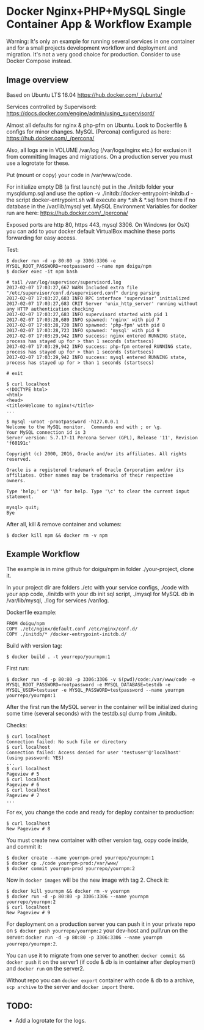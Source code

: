 # Docker Nginx+PHP+MySQL Single Container App & Workflow Example

Warning: It's only an example for running several services in one container and for a small projects development workflow and deployment and migration. It's not а very good choice for production. Consider to use Docker Compose instead.

## Image overview

Based on Ubuntu LTS 16.04 https://hub.docker.com/_/ubuntu/

Services controlled by Supervisord: https://docs.docker.com/engine/admin/using_supervisord/

Almost all defaults for nginx & php-pfm on Ubuntu. Look to Dockerfile & configs for minor changes. MySQL (Percona) configured as here: https://hub.docker.com/_/percona/

Also, all logs are in VOLUME /var/log (/var/logs/nginx etc.) for exclusion it from committing Images and migrations. On a production server you must use a logrotate for these.

Put (mount or copy) your code in /var/www/code.

For initialize empty DB (a first launch) put in the ./initdb folder your mysqldump.sql and use the option -v ./initdb:/docker-entrypoint-initdb.d - the script docker-entrypoint.sh will execute any *.sh & *.sql from there if no database in the /var/lib/mysql yet. MySQL Environment Variables for docker run are here: https://hub.docker.com/_/percona/

Exposed ports are http 80, https 443, mysql 3306. On Windows (or OsX) you can add to your docker default VirtualBox machine these ports forwarding for easy access.

Test:
```
$ docker run -d -p 80:80 -p 3306:3306 -e MYSQL_ROOT_PASSWORD=rootpassword --name npm doigu/npm
$ docker exec -it npm bash

# tail /var/log/supervisor/supervisord.log
2017-02-07 17:03:27,667 WARN Included extra file "/etc/supervisor/conf.d/supervisord.conf" during parsing
2017-02-07 17:03:27,683 INFO RPC interface 'supervisor' initialized
2017-02-07 17:03:27,683 CRIT Server 'unix_http_server' running without any HTTP authentication checking
2017-02-07 17:03:27,683 INFO supervisord started with pid 1
2017-02-07 17:03:28,689 INFO spawned: 'nginx' with pid 7
2017-02-07 17:03:28,720 INFO spawned: 'php-fpm' with pid 8
2017-02-07 17:03:28,723 INFO spawned: 'mysql' with pid 9
2017-02-07 17:03:29,942 INFO success: nginx entered RUNNING state, process has stayed up for > than 1 seconds (startsecs)
2017-02-07 17:03:29,942 INFO success: php-fpm entered RUNNING state, process has stayed up for > than 1 seconds (startsecs)
2017-02-07 17:03:29,942 INFO success: mysql entered RUNNING state, process has stayed up for > than 1 seconds (startsecs)

# exit

$ curl localhost
<!DOCTYPE html>
<html>
<head>
<title>Welcome to nginx!</title>
...

$ mysql -uroot -prootpassword -h127.0.0.1
Welcome to the MySQL monitor.  Commands end with ; or \g.
Your MySQL connection id is 3
Server version: 5.7.17-11 Percona Server (GPL), Release '11', Revision 'f60191c'

Copyright (c) 2000, 2016, Oracle and/or its affiliates. All rights reserved.

Oracle is a registered trademark of Oracle Corporation and/or its
affiliates. Other names may be trademarks of their respective
owners.

Type 'help;' or '\h' for help. Type '\c' to clear the current input statement.

mysql> quit;
Bye
```

After all, kill & remove container and volumes:
```
$ docker kill npm && docker rm -v npm
```

## Example Workflow

The example is in mine github for doigu/npm in folder ./your-project, clone it.

In your project dir are folders ./etc with your service configs, ./code with your app code, ./initdb with your db init sql script, ./mysql for MySQL db in /var/lib/mysql, ./log for services /var/log.

Dockerfile example:
```
FROM doigu/npm
COPY ./etc/nginx/default.conf /etc/nginx/conf.d/
COPY ./initdb/* /docker-entrypoint-initdb.d/
```

Build with version tag:
```
$ docker build . -t yourrepo/yournpm:1
```

First run:
```
$ docker run -d -p 80:80 -p 3306:3306 -v $(pwd)/code:/var/www/code -e MYSQL_ROOT_PASSWORD=rootpassword -e MYSQL_DATABASE=testdb -e MYSQL_USER=testuser -e MYSQL_PASSWORD=testpassword --name yournpm yourrepo/yournpm:1
```

After the first run the MySQL server in the container will be initialized during some time (several seconds) with the testdb.sql dump from ./initdb.

Checks:
```
$ curl localhost
Connection failed: No such file or directory
$ curl localhost
Connection failed: Access denied for user 'testuser'@'localhost' (using password: YES)
...
$ curl localhost
Pageview # 5
$ curl localhost
Pageview # 6
$ curl localhost
Pageview # 7
...
```

For ex, you change the code and ready for deploy container to production:
```
$ curl localhost
New Pageview # 8
```

You must create new container with other version tag, copy code inside, and commit it:
```
$ docker create --name yournpm-prod yourrepo/yournpm:1
$ docker cp ./code yournpm-prod:/var/www/
$ docker commit yournpm-prod yourrepo/yournpm:2
```

Now in `docker images` will be the new image with tag 2. Check it:
```
$ docker kill yournpm && docker rm -v yournpm
$ docker run -d -p 80:80 -p 3306:3306 --name yournpm yourrepo/yournpm:2
$ curl localhost
New Pageview # 9
```

For deployment on a production server you can push it in your private repo on `$ docker push yourrepo/yournpm:2` your dev-host and pull\run on the server: `docker run -d -p 80:80 -p 3306:3306 --name yournpm yourrepo/yournpm:2`.

You can use it to migrate from one server to another: `docker commit && docker push` it on the server1 (if code & db is in container after deployment) and `docker run` on the server2.

Without repo you can `docker export` container with code & db to a archive, `scp archive` to the server and `docker import` there.

## TODO:

- Add a logrotate for the logs.